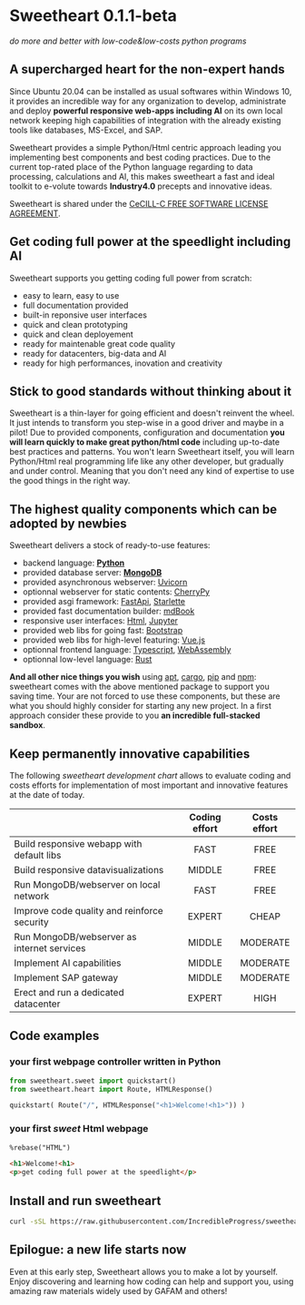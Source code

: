 # Sweetheart **0.1.1-beta**
*do more and better with low-code&low-costs python programs*


## A supercharged heart for the non-expert hands

Since Ubuntu 20.04 can be installed as usual softwares within Windows 10, it provides an incredible way for any organization to develop, administrate and deploy **powerful responsive web-apps including AI** on its own local network keeping high capabilities of integration with the already existing tools like databases, MS-Excel, and SAP.

Sweetheart provides a simple Python/Html centric approach leading you implementing best components and best coding practices. Due to the current top-rated place of the Python language regarding to data processing, calculations and AI, this makes sweetheart a fast and ideal toolkit to e-volute towards **Industry4.0** precepts and innovative ideas.

Sweetheart is shared under the [CeCILL-C FREE SOFTWARE LICENSE AGREEMENT](https://github.com/IncredibleProgress/sweetheart.py/blob/master/LICENSE).

## Get coding full power at the speedlight including AI

Sweetheart supports you getting coding full power from scratch:

- easy to learn, easy to use
- full documentation provided
- built-in reponsive user interfaces
- quick and clean prototyping
- quick and clean deployement
- ready for maintenable great code quality
- ready for datacenters, big-data and AI
- ready for high performances, inovation and creativity

## Stick to good standards without thinking about it

Sweetheart is a thin-layer for going efficient and doesn't reinvent the wheel. It just intends to transform you step-wise in a good driver and maybe in a pilot! Due to provided components, configuration and documentation **you will learn quickly to make great python/html code** including up-to-date best practices and patterns. You won't learn Sweetheart itself, you will learn Python/Html real programming life like any other developer, but gradually and under control. Meaning that you don't need any kind of expertise to use the good things in the right way.

## The highest quality components which can be adopted by newbies

Sweetheart delivers a stock of ready-to-use features:

- backend language: [**Python**](https://www.python.org/)
- provided database server: [**MongoDB**](https://www.mongodb.com/)
- provided asynchronous webserver: [Uvicorn](https://www.uvicorn.org/)
- optionnal webserver for static contents: [CherryPy](https://cherrypy.org/)
- provided asgi framework: [FastApi](https://fastapi.tiangolo.com/), [Starlette](https://www.starlette.io/)
- provided fast documentation builder: [mdBook](https://rust-lang.github.io/mdBook/index.html)
- responsive user interfaces: [Html](https://www.w3schools.com/), [Jupyter](https://jupyter.org/)
- provided web libs for going fast: [Bootstrap](https://getbootstrap.com/)
- provided web libs for high-level featuring: [Vue.js](https://vuejs.org/)
- optionnal frontend language: [Typescript](https://www.typescriptlang.org/), [WebAssembly](https://www.assemblyscript.org/)
- optionnal low-level language: [Rust](https://www.rust-lang.org/)

**And all other nice things you wish** using [apt](https://en.wikipedia.org/wiki/APT_(software)), [cargo](https://doc.rust-lang.org/cargo/), [pip](https://pip.pypa.io/en/stable/) and [npm](https://docs.npmjs.com/about-npm/): sweetheart comes with the above mentioned package to support you saving time. Your are not forced to use these components, but these are what you should highly consider for starting any new project. In a first approach consider these provide to you **an incredible full-stacked sandbox**.


## Keep permanently innovative capabilities

The following *sweetheart development chart* allows to evaluate coding and costs efforts for implementation of most important and innovative features at the date of today.

|                                              | Coding effort | Costs effort |
| :------------------------------------------- | :-----------: | :----------: |
| Build responsive webapp with default libs    | FAST          | FREE         |
| Build responsive datavisualizations          | MIDDLE        | FREE         |
| Run MongoDB/webserver on local network       | FAST          | FREE         |
| Improve code quality and reinforce security  | EXPERT        | CHEAP        |
| Run MongoDB/webserver as internet services   | MIDDLE        | MODERATE     |
| Implement AI capabilities                    | MIDDLE        | MODERATE     |
| Implement SAP gateway                        | MIDDLE        | MODERATE     |
| Erect and run a dedicated datacenter         | EXPERT        | HIGH         |

## Code examples

### your first webpage controller written in Python

``` python
from sweetheart.sweet import quickstart()
from sweetheart.heart import Route, HTMLResponse()

quickstart( Route("/", HTMLResponse("<h1>Welcome!<h1>")) )
```

### your first *sweet* Html webpage

``` html
%rebase("HTML")

<h1>Welcome!<h1>
<p>get coding full power at the speedlight</p>
```

## Install and run sweetheart

``` bash
curl -sSL https://raw.githubusercontent.com/IncredibleProgress/sweetheart.py/master/get-sweetheart.py | python3 -
```

## Epilogue: a new life starts now

Even at this early step, Sweetheart allows you to make a lot by yourself. Enjoy discovering and learning how coding can help and support you, using amazing raw materials widely used by GAFAM and others!


